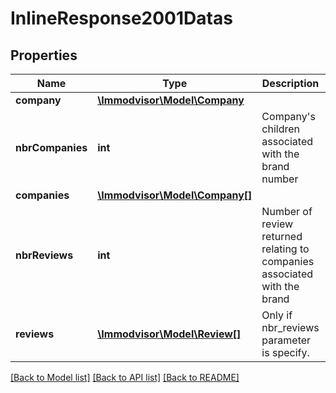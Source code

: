 # InlineResponse2001Datas

## Properties
Name | Type | Description | Notes
------------ | ------------- | ------------- | -------------
**company** | [**\Immodvisor\Model\Company**](Company.md) |  | [optional] 
**nbrCompanies** | **int** | Company&#x27;s children associated with the brand number | [optional] 
**companies** | [**\Immodvisor\Model\Company[]**](Company.md) |  | [optional] 
**nbrReviews** | **int** | Number of review returned relating to companies associated with the brand | [optional] 
**reviews** | [**\Immodvisor\Model\Review[]**](Review.md) | Only if nbr_reviews parameter is specify. | [optional] 

[[Back to Model list]](../../README.md#documentation-for-models) [[Back to API list]](../../README.md#documentation-for-api-endpoints) [[Back to README]](../../README.md)

